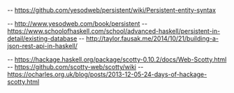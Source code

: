

-- https://github.com/yesodweb/persistent/wiki/Persistent-entity-syntax


-- http://www.yesodweb.com/book/persistent
-- https://www.schoolofhaskell.com/school/advanced-haskell/persistent-in-detail/existing-database
-- http://taylor.fausak.me/2014/10/21/building-a-json-rest-api-in-haskell/

-- https://hackage.haskell.org/package/scotty-0.10.2/docs/Web-Scotty.html
-- https://github.com/scotty-web/scotty/wiki
-- https://ocharles.org.uk/blog/posts/2013-12-05-24-days-of-hackage-scotty.html

